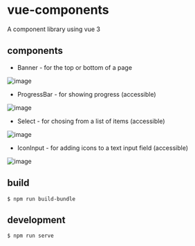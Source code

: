 # vue-components

A component library using vue 3

## components

- Banner - for the top or bottom of a page

![image](https://user-images.githubusercontent.com/48261561/149569377-5657cee0-cd23-4b06-9a7b-ef04534f877f.png)


- ProgressBar - for showing progress (accessible)

![image](https://user-images.githubusercontent.com/48261561/147702859-ecb4b5c6-26d8-4197-8934-28e69779b814.png)


- Select - for chosing from a list of items (accessible)

![image](https://user-images.githubusercontent.com/48261561/147702817-19a31b37-42b9-4f26-9958-d31d7673a290.png)

- IconInput - for adding icons to a text input field (accessible)

![image](https://user-images.githubusercontent.com/48261561/149569283-94e9bdb2-5eef-4c32-a104-44e6d6bfe577.png)

## build

    $ npm run build-bundle

## development

    $ npm run serve
